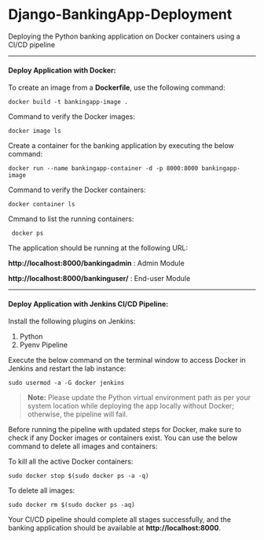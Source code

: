 # Django-BankingApp-Deployment
Deploying the Python banking application on Docker containers using a CI/CD pipeline

------------
#### Deploy Application with Docker:

To create an image from a **Dockerfile**, use the following command: 

`docker build -t bankingapp-image .`

Command to verify the Docker images:

`docker image ls`

Create a container for the banking application by executing the below command:

`docker run --name bankingapp-container -d -p 8000:8000 bankingapp-image`

Command to verify the Docker containers:

`docker container ls`

 Cmmand to list the running containers:
 
` docker ps`

The application should be running at the following URL:

**http://localhost:8000/bankingadmin** : Admin Module

**http://localhost:8000/bankinguser/** : End-user Module


------------

#### Deploy Application with Jenkins CI/CD Pipeline:

Install the following plugins on Jenkins:
1. Python
2. Pyenv Pipeline

Execute the below command on the terminal window to access Docker in Jenkins and restart the lab instance:

`sudo usermod -a -G docker jenkins `
 
 
> **Note:** Please update the Python virtual environment path as per your system location while deploying the app locally without Docker; otherwise, the pipeline will fail.

Before running the pipeline with updated steps for Docker, make sure to check if any Docker images or containers exist. You can use the below command to delete all images and containers:

To kill all the active Docker containers:

`sudo docker stop $(sudo docker ps -a -q)`

To delete all images:

`sudo docker rm $(sudo docker ps -aq)`

Your CI/CD pipeline should complete all stages successfully, and the banking application should be available at **http://localhost:8000**.






